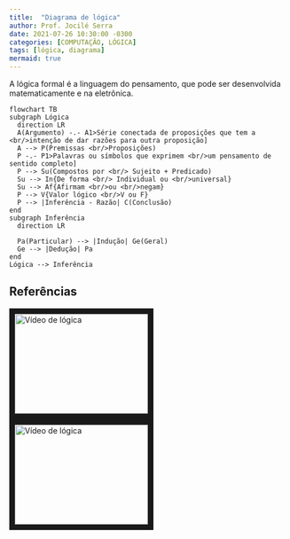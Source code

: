 ```yaml
---
title:  "Diagrama de lógica"
author: Prof. Jocilé Serra
date: 2021-07-26 10:30:00 -0300
categories: [COMPUTAÇÃO, LÓGICA]
tags: [lógica, diagrama]
mermaid: true
---
```

A lógica formal é a linguagem do pensamento, que pode ser desenvolvida matematicamente e na eletrônica.

```mermaid
flowchart TB
subgraph Lógica
  direction LR
  A(Argumento) -.- A1>Série conectada de proposições que tem a <br/>intenção de dar razões para outra proposição]
  A --> P(Premissas <br/>Proposições)
  P -.- P1>Palavras ou símbolos que exprimem <br/>um pensamento de sentido completo]
  P --> Su(Compostos por <br/> Sujeito + Predicado)
  Su --> In{De forma <br/> Individual ou <br/>universal}
  Su --> Af{Afirmam <br/>ou <br/>negam}
  P --> V{Valor lógico <br/>V ou F}
  P --> |Inferência - Razão| C(Conclusão)
end
subgraph Inferência
  direction LR

  Pa(Particular) --> |Indução| Ge(Geral)
  Ge --> |Dedução| Pa
end
Lógica --> Inferência

```

## Referências

<a href="http://www.youtube.com/watch?feature=player_embedded&v=-Mi50m87ffY" target="_blank"><img src="http://img.youtube.com/vi/-Mi50m87ffY/0.jpg" alt="Vídeo de lógica" width="240" height="180" border="10" /></a> 
<a href="http://www.youtube.com/watch?feature=player_embedded&v=-u-R_dAtEP9k" target="_blank"><img src="http://img.youtube.com/vi/u-R_dAtEP9k/0.jpg" alt="Vídeo de lógica" width="240" height="180" border="10" /></a>

